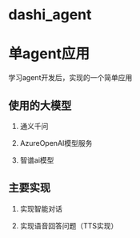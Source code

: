 # dashi_agent
# 单agent应用

学习agent开发后，实现的一个简单应用

## 使用的大模型
1. 通义千问

2. AzureOpenAI模型服务

3. 智谱ai模型

## 主要实现

1. 实现智能对话

2. 实现语音回答问题（TTS实现）